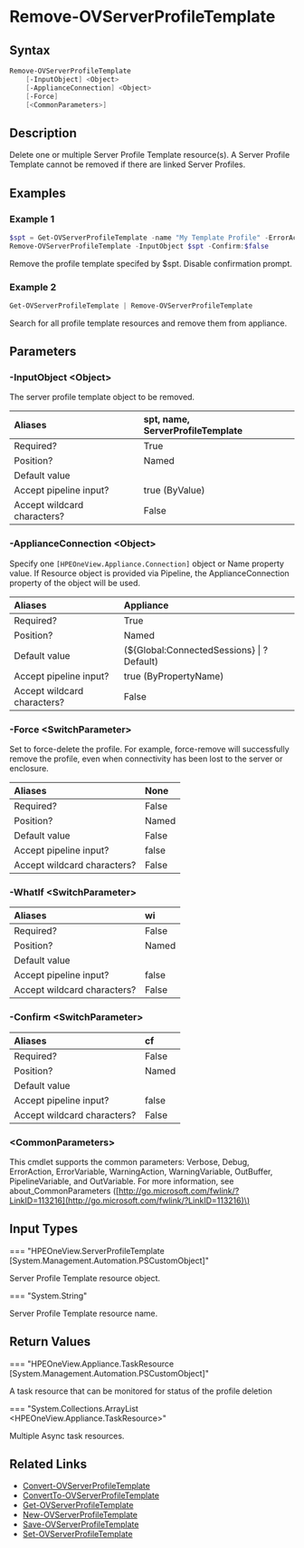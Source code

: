 ﻿---
description: Delete Server Profile Template Resource(s).
---

# Remove-OVServerProfileTemplate

## Syntax

```powershell
Remove-OVServerProfileTemplate
    [-InputObject] <Object>
    [-ApplianceConnection] <Object>
    [-Force]
    [<CommonParameters>]
```

## Description

Delete one or multiple Server Profile Template resource(s).  A Server Profile Template cannot be removed if there are linked Server Profiles.

## Examples

###  Example 1 

```powershell
$spt = Get-OVServerProfileTemplate -name "My Template Profile" -ErrorAction Stop
Remove-OVServerProfileTemplate -InputObject $spt -Confirm:$false
```

Remove the profile template specifed by $spt. Disable confirmation prompt.

###  Example 2 

```powershell
Get-OVServerProfileTemplate | Remove-OVServerProfileTemplate
```

Search for all profile template resources and remove them from appliance.

## Parameters

### -InputObject &lt;Object&gt;

The server profile template object to be removed.

| Aliases | spt, name, ServerProfileTemplate |
| :--- | :--- |
| Required? | True |
| Position? | Named |
| Default value |  |
| Accept pipeline input? | true (ByValue) |
| Accept wildcard characters? | False |

### -ApplianceConnection &lt;Object&gt;

Specify one `[HPEOneView.Appliance.Connection]` object or Name property value. If Resource object is provided via Pipeline, the ApplianceConnection property of the object will be used.

| Aliases | Appliance |
| :--- | :--- |
| Required? | True |
| Position? | Named |
| Default value | (${Global:ConnectedSessions} &vert; ? Default) |
| Accept pipeline input? | true (ByPropertyName) |
| Accept wildcard characters? | False |

### -Force &lt;SwitchParameter&gt;

Set to force-delete the profile.  For example, force-remove will successfully remove the profile, even when connectivity has been lost to the server or enclosure.

| Aliases | None |
| :--- | :--- |
| Required? | False |
| Position? | Named |
| Default value | False |
| Accept pipeline input? | false |
| Accept wildcard characters? | False |

### -WhatIf &lt;SwitchParameter&gt;



| Aliases | wi |
| :--- | :--- |
| Required? | False |
| Position? | Named |
| Default value |  |
| Accept pipeline input? | false |
| Accept wildcard characters? | False |

### -Confirm &lt;SwitchParameter&gt;



| Aliases | cf |
| :--- | :--- |
| Required? | False |
| Position? | Named |
| Default value |  |
| Accept pipeline input? | false |
| Accept wildcard characters? | False |

### &lt;CommonParameters&gt;

This cmdlet supports the common parameters: Verbose, Debug, ErrorAction, ErrorVariable, WarningAction, WarningVariable, OutBuffer, PipelineVariable, and OutVariable. For more information, see about\_CommonParameters \([http://go.microsoft.com/fwlink/?LinkID=113216](http://go.microsoft.com/fwlink/?LinkID=113216)\)

## Input Types

=== "HPEOneView.ServerProfileTemplate [System.Management.Automation.PSCustomObject]"
 
Server Profile Template resource object.
 

=== "System.String"
 
Server Profile Template resource name.
 

## Return Values

=== "HPEOneView.Appliance.TaskResource [System.Management.Automation.PSCustomObject]"
 
A task resource that can be monitored for status of the profile deletion
 

=== "System.Collections.ArrayList <HPEOneView.Appliance.TaskResource>"
 
Multiple Async task resources.
 

## Related Links

* [Convert-OVServerProfileTemplate](convert-ovserverprofiletemplate.md)
* [ConvertTo-OVServerProfileTemplate](convertto-ovserverprofiletemplate.md)
* [Get-OVServerProfileTemplate](get-ovserverprofiletemplate.md)
* [New-OVServerProfileTemplate](new-ovserverprofiletemplate.md)
* [Save-OVServerProfileTemplate](save-ovserverprofiletemplate.md)
* [Set-OVServerProfileTemplate](set-ovserverprofiletemplate.md)
